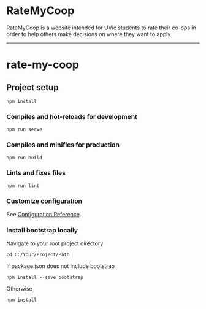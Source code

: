 # RateMyCoop

RateMyCoop is a website intended for UVic students to rate their co-ops in order to help others make decisions on where they want to apply.

-----

# rate-my-coop

## Project setup
```
npm install
```

### Compiles and hot-reloads for development
```
npm run serve
```

### Compiles and minifies for production
```
npm run build
```

### Lints and fixes files
```
npm run lint
```

### Customize configuration
See [Configuration Reference](https://cli.vuejs.org/config/).

### Install bootstrap locally

Navigate to your root project directory
```
cd C:/Your/Project/Path
```

If package.json does not include bootstrap
```
npm install --save bootstrap
```

Otherwise
```
npm install
```


